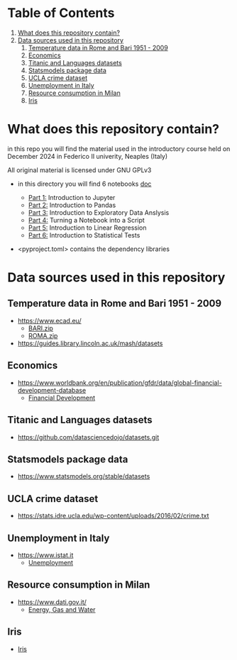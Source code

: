 
# Table of Contents

1.  [What does this repository contain?](#orgf301c13)
2.  [Data sources used in this repository](#org8089c94)
    1.  [Temperature data in Rome and Bari 1951 - 2009](#orgb9d3a4e)
    2.  [Economics](#orgdbf9ea4)
    3.  [Titanic and Languages datasets](#org32b2f21)
    4.  [Statsmodels package data](#org3f776f3)
    5.  [UCLA crime dataset](#orgf74bee0)
    6.  [Unemployment in Italy](#orga57f96b)
    7.  [Resource consumption in Milan](#orgbf5a808)
    8.  [Iris](#org0f8ea73)


<a id="orgf301c13"></a>

# What does this repository contain?

in this repo you will find the material used in the introductory course
held on December 2024 in Federico II univerity, Neaples (Italy)

All original material is licensed under GNU GPLv3

-   in this directory you will find 6 notebooks [doc](doc/.)
    -   [Part 1:](doc/Part_1.ipynb) Introduction to Jupyter
    -   [Part 2:](doc/Part_2.ipynb) Introduction to Pandas
    -   [Part 3:](doc/Part_3.ipynb) Introduction to Exploratory Data Anslysis
    -   [Part 4:](doc/Part_4.ipynb) Turning a Notebook into a Script
    -   [Part 5:](doc/Part_5.ipynb) Introduction to Linear Regression
    -   [Part 6:](doc/Part_6.ipynb) Introduction to Statistical Tests

-   <pyproject.toml> contains the dependency libraries


<a id="org8089c94"></a>

# Data sources used in this repository


<a id="orgb9d3a4e"></a>

## Temperature data in Rome and Bari 1951 - 2009

-   <https://www.ecad.eu/>
    -   [BARI.zip](doc/BARI.zip)
    -   [ROMA.zip](doc/ROMA.zip)
-   <https://guides.library.lincoln.ac.uk/mash/datasets>


<a id="orgdbf9ea4"></a>

## Economics

-   <https://www.worldbank.org/en/publication/gfdr/data/global-financial-development-database>
    -   [Financial Development](doc/20220909-global-financial-development-database.xlsx)


<a id="org32b2f21"></a>

## Titanic and Languages datasets

-   <https://github.com/datasciencedojo/datasets.git>


<a id="org3f776f3"></a>

## Statsmodels package data

-   <https://www.statsmodels.org/stable/datasets>


<a id="orgf74bee0"></a>

## UCLA crime dataset

-   <https://stats.idre.ucla.edu/wp-content/uploads/2016/02/crime.txt>


<a id="orga57f96b"></a>

## Unemployment in Italy

-   <https://www.istat.it>
    -   [Unemployment](doc/unemployment_it.csv)


<a id="orgbf5a808"></a>

## Resource consumption in Milan

-   <https://www.dati.gov.it/>
    -   [Energy, Gas and Water](doc/ds523_consumoacquaenergia.csv)


<a id="org0f8ea73"></a>

## Iris

-   [Iris](doc/iris.csv)

